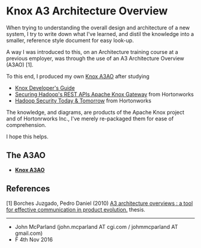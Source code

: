 # Knox A3 Architecture Overview
When trying to understanding the overall design and architecture of a new system,
I try to write down what I've learned, and distil the knowledge into a smaller,
reference style document for easy look-up.

A way I was introduced to this, on an Architecture training course at a previous
employer, was through the use of an A3 Architecture Overview (A3AO) [1].

To this end, I produced my own [Knox A3AO](/documentation/KNOX_A3AO.pdf) after studying

 * [Knox Developer's Guide](http://knox.apache.org/books/knox-0-9-1/dev-guide.html)
 * [Securing Hadoop's REST APIs Apache Knox Gateway](http://www.slideshare.net/KevinMinder/knox-hadoopsummit20140505v6pub) from Hortonworks
 * [Hadoop Security Today & Tomorrow](http://www.slideshare.net/vinnies12/hadoop-security-today-tomorrow-apache-knox/) from Hortonworks

The knowledge, and diagrams, are products of the Apache Knox project and of Hortonrworks Inc., I've merely re-packaged them for ease of comprehension.

I hope this helps.

## The A3AO

 * **[Knox A3AO](/documentation/KNOX_A3AO.pdf)**

## References

[1] Borches Juzgado, Pedro Daniel (2010) [A3 architecture overviews : a tool for effective communication in product evolution.](http://doc.utwente.nl/75284/) thesis.

---

 * John McParland (john.mcparland AT cgi.com / johmmcparland AT gmail.com)
 * F 4th Nov 2016
